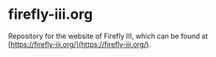# firefly-iii.org

Repository for the website of Firefly III, which can be found at [https://firefly-iii.org/](https://firefly-iii.org/).
